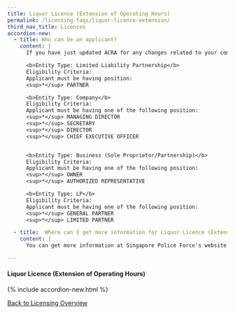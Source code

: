 ```yaml
---
title: Liquor Licence (Extension of Operating Hours)
permalink: /licensing-faqs/liquor-licence-extension/
third_nav_title: Licences
accordion-new:   
  - title: Who can be an applicant?
    content: |
      If you have just updated ACRA for any changes related to your company's name or staff listing, please allow for at least a day before you submit any application on GoBusiness Licensing with relation to these changes. This waiting time is required to get the updates synced for GoBusiness system verification.

      <b>Entity Type: Limited Liability Partnership</b>
      Eligibility Criteria:
      Applicant must be having position:
      <sup>*</sup> PARTNER

      <b>Entity Type: Company</b>
      Eligibility Criteria:
      Applicant must be having one of the following position:
      <sup>*</sup> MANAGING DIRECTOR
      <sup>*</sup> SECRETARY
      <sup>*</sup> DIRECTOR
      <sup>*</sup> CHIEF EXECUTIVE OFFICER


      <b>Entity Type: Business (Sole Proprietor/Partnership)</b>
      Eligibility Criteria:
      Applicant must be having one of the following position:
      <sup>*</sup> OWNER
      <sup>*</sup> AUTHORIZED REPRESENTATIVE

      <b>Entity Type: LP</b>
      Eligibility Criteria:
      Applicant must be having one of the following position:
      <sup>*</sup> GENERAL PARTNER
      <sup>*</sup> LIMITED PARTNER

  - title:  Where can I get more information for Liquor Licence (Extension of Operating Hours)?
    content: |
      You can get more information at Singapore Police Force's website [here](https://www.police.gov.sg/e-services/apply/licenses-and-permits/copy%20of%20liquor-licence){:target="_blank"}.  

---
```


#### Liquor Licence (Extension of Operating Hours)
{% include accordion-new.html %}

[Back to Licensing Overview](/run-and-grow/licensing-overview/)
